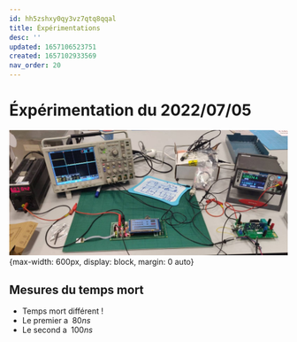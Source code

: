 ```yaml
---
id: hh5zshxy0qy3vz7qtq8qqal
title: Éxpérimentations
desc: ''
updated: 1657106523751
created: 1657102933569
nav_order: 20
---
```


# Éxpérimentation du 2022/07/05

![](/assets/images/exp.MesureTempsMort.png){max-width: 600px, display: block, margin: 0 auto}

## Mesures du temps mort

- Temps mort différent !
- Le premier a $\;80ns$
- Le second a $\;100ns$